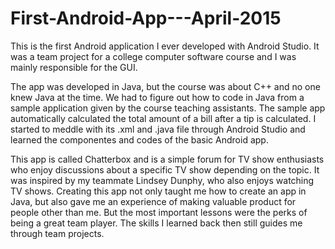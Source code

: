 # First-Android-App---April-2015
This is the first Android application I ever developed with Android Studio.
It was a team project for a college computer software course and I was mainly responsible for the GUI.

The app was developed in Java, but the course was about C++ and no one knew Java at the time.
We had to figure out how to code in Java from a sample application given by the course teaching assistants.
The sample app automatically calculated the total amount of a bill after a tip is calculated.
I started to meddle with its .xml and .java file through Android Studio and learned the componentes and codes of the basic Android app.

This app is called Chatterbox and is a simple forum for TV show enthusiasts who enjoy discussions about a specific TV show depending on the topic.
It was inspired by my teammate Lindsey Dunphy, who also enjoys watching TV shows.
Creating this app not only taught me how to create an app in Java, but also gave me an experience of making valuable product for people other than me.
But the most important lessons were the perks of being a great team player. 
The skills I learned back then still guides me through team projects. 
